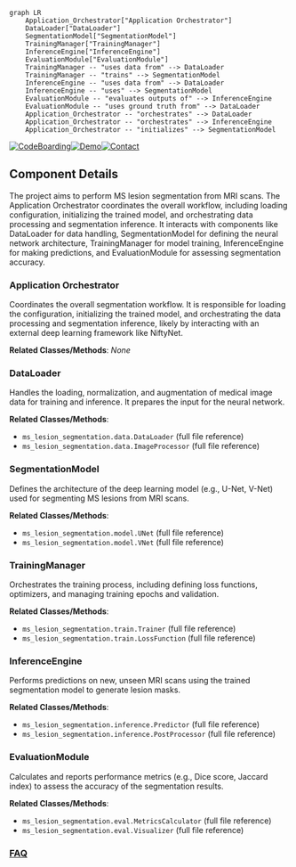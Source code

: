 ```mermaid
graph LR
    Application_Orchestrator["Application Orchestrator"]
    DataLoader["DataLoader"]
    SegmentationModel["SegmentationModel"]
    TrainingManager["TrainingManager"]
    InferenceEngine["InferenceEngine"]
    EvaluationModule["EvaluationModule"]
    TrainingManager -- "uses data from" --> DataLoader
    TrainingManager -- "trains" --> SegmentationModel
    InferenceEngine -- "uses data from" --> DataLoader
    InferenceEngine -- "uses" --> SegmentationModel
    EvaluationModule -- "evaluates outputs of" --> InferenceEngine
    EvaluationModule -- "uses ground truth from" --> DataLoader
    Application_Orchestrator -- "orchestrates" --> DataLoader
    Application_Orchestrator -- "orchestrates" --> InferenceEngine
    Application_Orchestrator -- "initializes" --> SegmentationModel
```
[![CodeBoarding](https://img.shields.io/badge/Generated%20by-CodeBoarding-9cf?style=flat-square)](https://github.com/CodeBoarding/CodeBoarding)[![Demo](https://img.shields.io/badge/Try%20our-Demo-blue?style=flat-square)](https://www.codeboarding.org/demo)[![Contact](https://img.shields.io/badge/Contact%20us%20-%20contact@codeboarding.org-lightgrey?style=flat-square)](mailto:contact@codeboarding.org)

## Component Details

The project aims to perform MS lesion segmentation from MRI scans. The Application Orchestrator coordinates the overall workflow, including loading configuration, initializing the trained model, and orchestrating data processing and segmentation inference. It interacts with components like DataLoader for data handling, SegmentationModel for defining the neural network architecture, TrainingManager for model training, InferenceEngine for making predictions, and EvaluationModule for assessing segmentation accuracy.

### Application Orchestrator
Coordinates the overall segmentation workflow. It is responsible for loading the configuration, initializing the trained model, and orchestrating the data processing and segmentation inference, likely by interacting with an external deep learning framework like NiftyNet.


**Related Classes/Methods**: _None_

### DataLoader
Handles the loading, normalization, and augmentation of medical image data for training and inference. It prepares the input for the neural network.


**Related Classes/Methods**:

- `ms_lesion_segmentation.data.DataLoader` (full file reference)
- `ms_lesion_segmentation.data.ImageProcessor` (full file reference)


### SegmentationModel
Defines the architecture of the deep learning model (e.g., U-Net, V-Net) used for segmenting MS lesions from MRI scans.


**Related Classes/Methods**:

- `ms_lesion_segmentation.model.UNet` (full file reference)
- `ms_lesion_segmentation.model.VNet` (full file reference)


### TrainingManager
Orchestrates the training process, including defining loss functions, optimizers, and managing training epochs and validation.


**Related Classes/Methods**:

- `ms_lesion_segmentation.train.Trainer` (full file reference)
- `ms_lesion_segmentation.train.LossFunction` (full file reference)


### InferenceEngine
Performs predictions on new, unseen MRI scans using the trained segmentation model to generate lesion masks.


**Related Classes/Methods**:

- `ms_lesion_segmentation.inference.Predictor` (full file reference)
- `ms_lesion_segmentation.inference.PostProcessor` (full file reference)


### EvaluationModule
Calculates and reports performance metrics (e.g., Dice score, Jaccard index) to assess the accuracy of the segmentation results.


**Related Classes/Methods**:

- `ms_lesion_segmentation.eval.MetricsCalculator` (full file reference)
- `ms_lesion_segmentation.eval.Visualizer` (full file reference)




### [FAQ](https://github.com/CodeBoarding/GeneratedOnBoardings/tree/main?tab=readme-ov-file#faq)